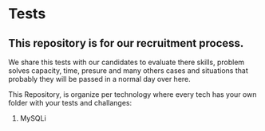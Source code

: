 # Tests

## This repository is for our recruitment process.

We  share this tests with our candidates to evaluate there skills, problem solves capacity, time, presure and many others cases and situations that probably they will be passed in a normal day over here.

This Repository, is organize per technology where every tech has your own folder with your tests and challanges:

1. MySQLi 
